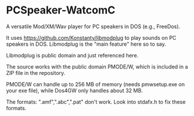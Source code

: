 # PCSpeaker-WatcomC
A versatile Mod/XM/Wav player for PC speakers in DOS (e.g., FreeDos).

It uses https://github.com/Konstanty/libmodplug to play sounds on PC speakers in DOS. Libmodplug is the "main feature" here so to say.

Libmodplug is public domain and just referenced here.

The source works with the public domain PMODE/W, which is included in a ZIP file in the repository.

PMODE/W can handle up to 256 MB of memory (needs pmwsetup.exe on your exe file), while Dos4GW only handles about 32 MB.

The formats: ".amf",".abc",".pat" don't work. Look into stdafx.h to fix these formats.
